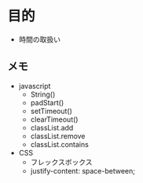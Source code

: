 # 目的
- 時間の取扱い
## メモ
- javascript
    - String()
    - padStart()
    - setTimeout()
    - clearTimeout()
    - classList.add
    - classList.remove
    - classList.contains
- CSS
    - フレックスボックス
    - justify-content: space-between;
